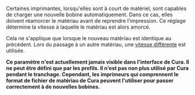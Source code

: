 Certaines imprimantes, lorsqu'elles sont à court de matériel, sont capables de charger une nouvelle bobine automatiquement. Dans ce cas, elles doivent réamorcer le matériau avant de reprendre l'impression. Ce réglage détermine la vitesse à laquelle le matériau est alors amorcé. 

Cela ne s'applique que lorsque le nouveau matériau est identique au précédent. Lors du passage à un autre matériau, une [vitesse différente](material_flush_purge_speed.md) est utilisée.

**Ce paramètre n'est actuellement jamais visible dans l'interface de Cura. Il ne peut être défini que par les profils. Il n'est pas non plus utilisé par Cura pendant le tranchage. Cependant, les imprimeurs qui comprennent le format de fichier de matériau de Cura peuvent l'utiliser pour passer correctement à de nouvelles bobines.**

